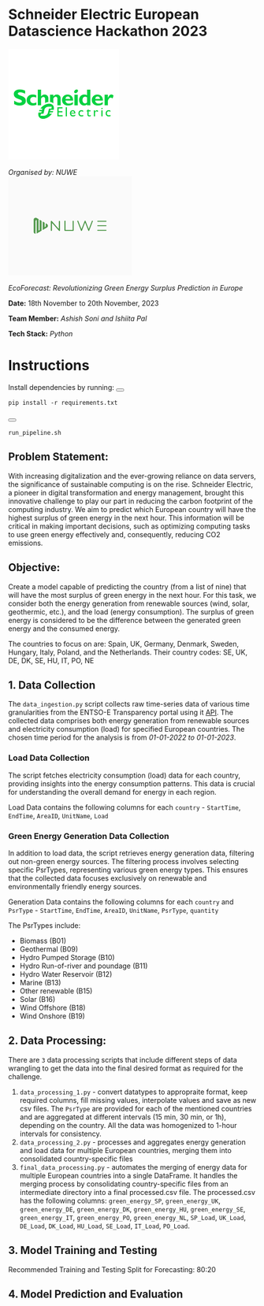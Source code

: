 # Schneider Electric European Datascience Hackathon 2023
![SE Logo](https://github.com/Ashish-Soni08/SE-Europe-Data_Challenge/blob/main/images/schneider_electric_logo.png)

*Organised by: NUWE* <br>
![Nuwe Logo](https://github.com/Ashish-Soni08/SE-Europe-Data_Challenge/blob/main/images/nuwe_logo.png)



*EcoForecast: Revolutionizing Green Energy Surplus Prediction in Europe*

**Date:** 18th November to 20th November, 2023

**Team Member:** *Ashish Soni and Ishiita Pal* 

**Tech Stack:** *Python*

# Instructions
Install dependencies by running:
<button class="btn" data-clipboard-target="#requirements-code"></button>
<pre><code id="requirements-code">pip install -r requirements.txt</code></pre>
<button class="btn" data-clipboard-target="#requirements-code"></button>
<pre><code id="requirements-code">run_pipeline.sh</code></pre> 


## **Problem Statement:** 
With increasing digitalization and the ever-growing reliance on data servers, the significance of sustainable computing is on the rise. Schneider Electric, a pioneer in digital transformation and energy management, brought this innovative challenge to play our part in reducing the carbon footprint of the computing industry. We aim to predict which European country will have the highest surplus of green energy in the next hour. This information will be critical in making important decisions, such as optimizing computing tasks to use green energy effectively and, consequently, reducing CO2 emissions.

## **Objective:** 
Create a model capable of predicting the country (from a list of nine) that will have the most surplus of green energy in the next hour. For this task, we consider both the energy generation from renewable sources (wind, solar, geothermic, etc.), and the load (energy consumption). The surplus of green energy is considered to be the difference between the generated green energy and the consumed energy.

The countries to focus on are: Spain, UK, Germany, Denmark, Sweden, Hungary, Italy, Poland, and the Netherlands.
Their country codes: SE, UK, DE, DK, SE, HU, IT, PO, NE

## 1. **Data Collection**

The `data_ingestion.py` script collects raw time-series data of various time granularities from the ENTSO-E Transparency portal using it [API](https://transparency.entsoe.eu/content/static_content/Static%20content/web%20api/Guide.html). The collected data comprises both energy generation from renewable sources and electricity consumption (load) for specified European countries. The chosen time period for the analysis is from *01-01-2022 to 01-01-2023*.

### Load Data Collection
The script fetches electricity consumption (load) data for each country, providing insights into the energy consumption patterns. This data is crucial for understanding the overall demand for energy in each region.

Load Data contains the following columns for each `country` - `StartTime`, `EndTime`, `AreaID`, `UnitName`, `Load`

### Green Energy Generation Data Collection
In addition to load data, the script retrieves energy generation data, filtering out non-green energy sources. The filtering process involves selecting specific PsrTypes, representing various green energy types. This ensures that the collected data focuses exclusively on renewable and environmentally friendly energy sources. 

Generation Data contains the following columns for each `country` and `PsrType` - `StartTime`, `EndTime`, `AreaID`, `UnitName`, `PsrType`, `quantity`

The PsrTypes include: 
- Biomass (B01)
- Geothermal (B09)
- Hydro Pumped Storage (B10)
- Hydro Run-of-river and poundage (B11)
- Hydro Water Reservoir (B12)
- Marine (B13)
- Other renewable (B15)
- Solar (B16)
- Wind Offshore (B18)
- Wind Onshore (B19)

## 2. **Data Processing:**
There are `3` data processing scripts that include different steps of data wrangling to get the data into the final desired format as required for the challenge.
1. `data_processing_1.py` - convert datatypes to appropraite format, keep required columns, fill missing values, interpolate values and save as new csv files. The `PsrType` are provided for each of the mentioned countries and are aggregated at different intervals (15 min, 30 min, or 1h), depending on the country. All the data was homogenized to 1-hour intervals for consistency.
2. `data_processing_2.py` - processes and aggregates energy generation and load data for multiple European countries, merging them into consolidated country-specific files
3. `final_data_processing.py` - automates the merging of energy data for multiple European countries into a single DataFrame.  It handles the merging process by consolidating country-specific files from an intermediate directory into a final processed.csv file.
The processed.csv has the following columns:
`green_energy_SP`, `green_energy_UK`, `green_energy_DE`, `green_energy_DK`, `green_energy_HU`, `green_energy_SE`, `green_energy_IT`, `green_energy_PO`, `green_energy_NL`, `SP_Load`, `UK_Load`, `DE_Load`, `DK_Load`, `HU_Load`, `SE_Load`, `IT_Load`, `PO_Load`.

## 3. **Model Training and Testing**
Recommended Training and Testing Split for Forecasting: 80:20

## 4. **Model Prediction and Evaluation**
